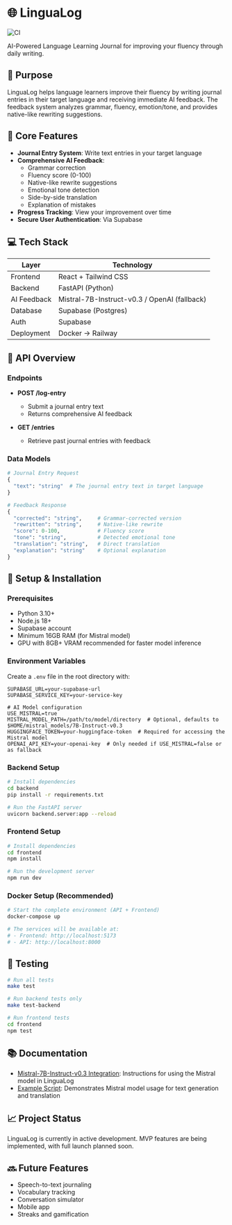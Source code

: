 # 🌐 LinguaLog

![CI](https://github.com/gabrielsambo/Lingualog/actions/workflows/ci.yml/badge.svg)

AI-Powered Language Learning Journal for improving your fluency through daily writing.

## 🎯 Purpose

LinguaLog helps language learners improve their fluency by writing journal entries in their target language and receiving immediate AI feedback. The feedback system analyzes grammar, fluency, emotion/tone, and provides native-like rewriting suggestions.

## 🧩 Core Features

- **Journal Entry System**: Write text entries in your target language
- **Comprehensive AI Feedback**:
  - Grammar correction
  - Fluency score (0-100)
  - Native-like rewrite suggestions
  - Emotional tone detection
  - Side-by-side translation
  - Explanation of mistakes
- **Progress Tracking**: View your improvement over time
- **Secure User Authentication**: Via Supabase

## 💻 Tech Stack

| Layer        | Technology          |
|--------------|---------------------|
| Frontend     | React + Tailwind CSS |
| Backend      | FastAPI (Python)    |
| AI Feedback  | Mistral-7B-Instruct-v0.3 / OpenAI (fallback) |
| Database     | Supabase (Postgres) |
| Auth         | Supabase            |
| Deployment   | Docker → Railway    |

## 🔌 API Overview

### Endpoints

- **POST /log-entry**
  - Submit a journal entry text
  - Returns comprehensive AI feedback
  
- **GET /entries**
  - Retrieve past journal entries with feedback

### Data Models

```python
# Journal Entry Request
{
  "text": "string"  # The journal entry text in target language
}

# Feedback Response
{
  "corrected": "string",     # Grammar-corrected version
  "rewritten": "string",     # Native-like rewrite
  "score": 0-100,            # Fluency score
  "tone": "string",          # Detected emotional tone
  "translation": "string",   # Direct translation
  "explanation": "string"    # Optional explanation
}
```

## 🚀 Setup & Installation

### Prerequisites

- Python 3.10+
- Node.js 18+
- Supabase account
- Minimum 16GB RAM (for Mistral model)
- GPU with 8GB+ VRAM recommended for faster model inference

### Environment Variables

Create a `.env` file in the root directory with:

```
SUPABASE_URL=your-supabase-url
SUPABASE_SERVICE_KEY=your-service-key

# AI Model configuration
USE_MISTRAL=true
MISTRAL_MODEL_PATH=/path/to/model/directory  # Optional, defaults to $HOME/mistral_models/7B-Instruct-v0.3
HUGGINGFACE_TOKEN=your-huggingface-token  # Required for accessing the Mistral model
OPENAI_API_KEY=your-openai-key  # Only needed if USE_MISTRAL=false or as fallback
```

### Backend Setup

```bash
# Install dependencies
cd backend
pip install -r requirements.txt

# Run the FastAPI server
uvicorn backend.server:app --reload
```

### Frontend Setup

```bash
# Install dependencies
cd frontend
npm install

# Run the development server
npm run dev
```

### Docker Setup (Recommended)

```bash
# Start the complete environment (API + Frontend)
docker-compose up

# The services will be available at:
# - Frontend: http://localhost:5173
# - API: http://localhost:8000
```

## 🧪 Testing

```bash
# Run all tests
make test

# Run backend tests only
make test-backend

# Run frontend tests
cd frontend
npm test
```

## 📚 Documentation

- [Mistral-7B-Instruct-v0.3 Integration](backend/MISTRAL_INTEGRATION.md): Instructions for using the Mistral model in LinguaLog
- [Example Script](backend/example_mistral.py): Demonstrates Mistral model usage for text generation and translation

## 📈 Project Status

LinguaLog is currently in active development. MVP features are being implemented, with full launch planned soon.

## 🔜 Future Features

- Speech-to-text journaling
- Vocabulary tracking
- Conversation simulator
- Mobile app
- Streaks and gamification